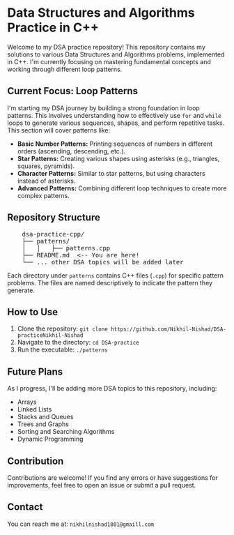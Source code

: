 <h1>Data Structures and Algorithms Practice in C++</h1>

<p>Welcome to my DSA practice repository! This repository contains my solutions to various Data Structures and Algorithms problems, implemented in C++. I'm currently focusing on mastering fundamental concepts and working through different loop patterns.</p>

<h2>Current Focus: Loop Patterns</h2>

<p>I'm starting my DSA journey by building a strong foundation in loop patterns. This involves understanding how to effectively use <code>for</code> and <code>while</code> loops to generate various sequences, shapes, and perform repetitive tasks.  This section will cover patterns like:</p>

<ul>
    <li><strong>Basic Number Patterns:</strong> Printing sequences of numbers in different orders (ascending, descending, etc.).</li>
    <li><strong>Star Patterns:</strong> Creating various shapes using asterisks (e.g., triangles, squares, pyramids).</li>
    <li><strong>Character Patterns:</strong> Similar to star patterns, but using characters instead of asterisks.</li>
    <li><strong>Advanced Patterns:</strong> Combining different loop techniques to create more complex patterns.</li>
</ul>

<h2>Repository Structure</h2>

<pre>
    dsa-practice-cpp/
    ├── patterns/
    │   │   ├── patterns.cpp
    ├── README.md  &lt;-- You are here!
    └── ... other DSA topics will be added later
</pre>

<p>Each directory under <code>patterns</code> contains C++ files (<code>.cpp</code>) for specific pattern problems.  The files are named descriptively to indicate the pattern they generate.</p>

<h2>How to Use</h2>

<ol>
    <li>Clone the repository: <code>git clone https://github.com/Nikhil-Nishad/DSA-practice</code><code>Nikhil-Nishad</code></li>
    <li>Navigate to the directory: <code>cd DSA-practice</code></li>
    <li>Run the executable: <code>./patterns</code></li>
</ol>

<h2>Future Plans</h2>

<p>As I progress, I'll be adding more DSA topics to this repository, including:</p>

<ul>
    <li>Arrays</li>
    <li>Linked Lists</li>
    <li>Stacks and Queues</li>
    <li>Trees and Graphs</li>
    <li>Sorting and Searching Algorithms</li>
    <li>Dynamic Programming</li>
</ul>

<h2>Contribution</h2>

<p>Contributions are welcome! If you find any errors or have suggestions for improvements, feel free to open an issue or submit a pull request.</p>

<h2>Contact</h2>

<p>You can reach me at: <code>nikhilnishad1801@gmaill.com</code></p>

</body>
</html>

